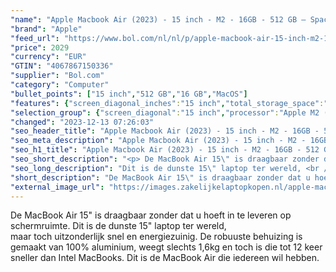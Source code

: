 ```yaml
---
"name": "Apple Macbook Air (2023) - 15 inch - M2 - 16GB - 512 GB – Spacegrijs"
"brand": "Apple"
"feed_url": "https://www.bol.com/nl/nl/p/apple-macbook-air-15-inch-m2-16gb-512-gb-spacegrijs/9300000156352384"
"price": 2029
"currency": "EUR"
"GTIN": "4067867150336"
"supplier": "Bol.com"
"category": "Computer"
"bullet_points": ["15 inch","512 GB","16 GB","MacOS"]
"features": {"screen_diagonal_inches":"15 inch","total_storage_space":"512 GB","memory_size":"16 GB","operating_system":"MacOS"}
"selection_group": {"screen_diagonal":"15 inch","processor":"Apple M2 (2023)","changed_price_past_3_days":false,"product_family":"MacBook Air"}
"changed": "2023-12-13 07:26:03"
"seo_header_title": "Apple Macbook Air (2023) - 15 inch - M2 - 16GB - 512 GB – Spacegrijs"
"seo_meta_description": "Apple Macbook Air (2023) - 15 inch - M2 - 16GB - 512 GB – Spacegrijs"
"seo_h1_title": "Apple Macbook Air (2023) - 15 inch - M2 - 16GB - 512 GB – Spacegrijs"
"seo_short_description": "<p> De MacBook Air 15\" is draagbaar zonder dat u hoeft in te leveren op schermruimte."
"seo_long_description": "Dit is de dunste 15\" laptop ter wereld, <br />maar toch uitzonderlijk snel en energiezuinig. De robuuste behuizing is gemaakt van 100% aluminium, weegt slechts 1,6kg en toch is die tot 12 keer sneller dan Intel MacBooks. Dit is de MacBook Air die iedereen wil hebben. </p>"
"short_description": "De MacBook Air 15\" is draagbaar zonder dat u hoeft in te leveren op schermruimte. Dit is de dunste 15\" laptop ter wereld, maar toch uitzonderlijk snel en energiezuinig. De robuuste behuizing is gemaakt van 100% aluminium, weegt slechts 1,6kg en toch is die tot 12 keer sneller dan Intel MacBooks. Dit is de MacBook Air die iedereen wil hebben."
"external_image_url": "https://images.zakelijkelaptopkopen.nl/apple-macbook-air-15-inch-m2-16gb-512-gb-spacegrijs.webp"
---
```


<p> De MacBook Air 15" is draagbaar zonder dat u hoeft in te leveren op schermruimte. Dit is de dunste 15" laptop ter wereld, <br />maar toch uitzonderlijk snel en energiezuinig. De robuuste behuizing is gemaakt van 100% aluminium, weegt slechts 1,6kg en toch is die tot 12 keer sneller dan Intel MacBooks. Dit is de MacBook Air die iedereen wil hebben. </p>